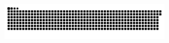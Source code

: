 <picture>
  <source media="(prefers-color-scheme: dark)" srcset="https://raw.githubusercontent.com/MarineHakobyan/MarineHakobyan/bf51e47f9fd35a415feac40e31db4a5708e0d29e/github-contribution-grid-snake-dark.svg" />
  <source media="(prefers-color-scheme: light)" srcset="https://raw.githubusercontent.com/MarineHakobyan/MarineHakobyan/bf51e47f9fd35a415feac40e31db4a5708e0d29e/github-contribution-grid-snake.svg" />
  <img alt="github-snake" src="https://raw.githubusercontent.com/MarineHakobyan/MarineHakobyan/bf51e47f9fd35a415feac40e31db4a5708e0d29e/github-contribution-grid-snake-dark.svg" />
</picture>
